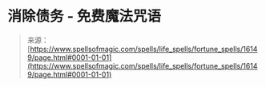<!--yml

category: 未分类

date: 2024-06-12 18:56:06

-->

# 消除债务 - 免费魔法咒语

> 来源：[https://www.spellsofmagic.com/spells/life_spells/fortune_spells/16149/page.html#0001-01-01](https://www.spellsofmagic.com/spells/life_spells/fortune_spells/16149/page.html#0001-01-01)
